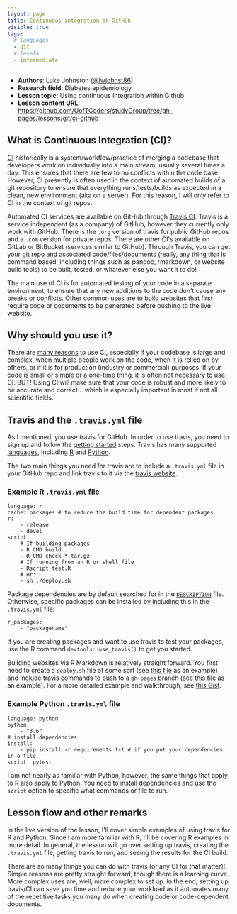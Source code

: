 ```yaml
---
layout: page
title: Continuous integration on GitHub
visible: true
tags:
  # languages
  - git
  # levels
  - intermediate
---
```


 - **Authors**: Luke Johnston ([@lwjohnst86](https://github.com/lwjohnst86))
 - **Research field**: Diabetes epidemiology
 - **Lesson topic**: Using continuous integration within Github
 - **Lesson content URL**: <https://github.com/UofTCoders/studyGroup/tree/gh-pages/lessons/git/ci-github>

## What is Continuous Integration (CI)?

[CI](https://en.wikipedia.org/wiki/Continuous_integration) historically is a
system/workflow/practice of merging a codebase that developers work on
individually into a main stream, usually several times a day. This ensures that
there are few to no conflicts within the code base. However, CI presently is
often used in the context of automated builds of a git repository to ensure that
everything runs/tests/builds as expected in a clean, new environment (aka on a
server). For this reason, I will only refer to CI in the context of git repos.

Automated CI services are available on GitHub through [Travis CI](https://travis-ci.org/).
Travis is a service independent (as a company) of GitHub, however they currently
only work with GitHub. There is the `.org` version of travis for public GitHub
repos and a `.com` version for private repos. There are other CI's available on
GitLab or BitBucket (services similar to GitHub). Through Travis, you can get
your git repo and associated code/files/documents (really, any thing that is
command based, including things such as pandoc, rmarkdown, or website build tools)
to be built, tested, or whatever else you want it to do!

The main use of CI is for automated testing of your code in a separate environment,
to ensure that any new additions to the code don't cause any breaks or conflicts.
Other common uses are to build websites that first require code or documents to
be generated before pushing to the live website.

## Why should you use it?

There are [many reasons](https://about.gitlab.com/2015/02/03/7-reasons-why-you-should-be-using-ci/)
to use CI, especially if your codebase is large and complex, when multiple people 
work on the code, when it is relied on by others, or if it is for production
(industry or commercial) purposes. If your code is small or simple or a one-time 
thing, it is often not necessary to use CI. BUT! Using CI will make sure that your 
code is robust and more likely to be accurate and correct... which is especially
important in most if not all scientific fields.

## Travis and the `.travis.yml` file

As I mentioned, you use travis for GitHub. In order to use travis, you need to
sign up and follow the [getting started](https://docs.travis-ci.com/user/getting-started/)
steps. Travis has many supported [languages](https://docs.travis-ci.com/),
including [R](https://docs.travis-ci.com/user/languages/r/) and 
[Python](https://docs.travis-ci.com/user/languages/python/). 

The two main things you need for travis are to include a `.travis.yml` file in
your GitHub repo and link travis to it via the [travis website](https://travis-ci.org/).

### Example R `.travis.yml` file

```
language: r
cache: packages # to reduce the build time for dependent packages
r:
    - release
    - devel
script:
    # If building packages
    - R CMD build .
    - R CMD check *.tar.gz
    # If running from an R or shell file
    - Rscript test.R
    # or:
    - sh ./deploy.sh
```

Package dependencies are by default searched for in the 
[`DESCRIPTION`](http://r-pkgs.had.co.nz/description.html) file. Otherwise,
specific packages can be installed by including this in the `.travis.yml` file:

```
r_packages:
    - "packagename"
```

If you are creating packages and want to use travis to test your packages, use
the R command `devtools::use_travis()` to get you started.

Building websites via R Markdown is relatively straight forward. You first need
to create a `deploy.sh` file of some sort (see 
[this file](https://github.com/codeasmanuscript/rworkshops/blob/master/deploy.sh) as
an example) and include travis commands to push to a `gh-pages` branch (see
[this file](https://github.com/codeasmanuscript/rworkshops/blob/master/.travis.yml) as
an example). For a more detailed example and walkthrough, see 
[this Gist](https://gist.github.com/willprice/e07efd73fb7f13f917ea.html).

### Example Python `.travis.yml` file

```
language: python
python:
    - "3.6"
# install dependencies
install:
    - pip install -r requirements.txt # if you put your dependencies in a file
script: pytest
```

I am not nearly as familiar with Python, however, the same things that apply to R
also apply to Python. You need to install dependencies and use the `script` option
to specific what commands or file to run.

## Lesson flow and other remarks

In the live version of the lesson, I'll cover simple examples of using travis
for R and Python. Since I am more familiar with R, I'll be covering R examples
in more detail. In general, the lesson will go over setting up travis, creating
the `.travis.yml` file, getting travis to run, and seeing the results for the 
CI build.

There are so many things you can do with travis (or any CI for that matter)! 
Simple reasons are pretty straight forward, though there is a learning curve. 
More complex uses are, well, more complex to set up. In the end, setting up travis/CI
can save you time and reduce your workload as it automates many of the repetitive 
tasks you many do when creating code or code-dependent documents.
